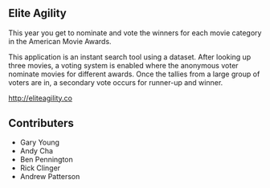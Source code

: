 # <h2>Elite Agility</h2>

This year you get to nominate and vote the winners for each movie category in the American Movie Awards.

This application is an instant search tool using a dataset. After looking up three movies, a voting system is enabled where the anonymous voter nominate movies for different awards. Once the tallies from a large group of voters are in, a secondary vote occurs for runner-up and winner.

<a href="http://eliteagility.co" target="_blank">http://eliteagility.co</a>


<h2>Contributers</h2>
<ul>
  <li>Gary Young</li>
  <li>Andy Cha</li>
  <li>Ben Pennington</li>
  <li>Rick Clinger</li>
  <li>Andrew Patterson</li>
</li>
